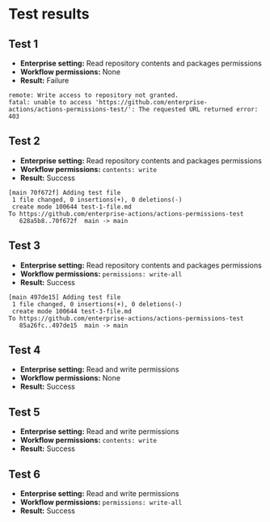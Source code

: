 # Test results

## Test 1

- **Enterprise setting:** Read repository contents and packages permissions
- **Workflow permissions:** None
- **Result:** Failure

```plain
remote: Write access to repository not granted.
fatal: unable to access 'https://github.com/enterprise-actions/actions-permissions-test/': The requested URL returned error: 403
```

## Test 2

- **Enterprise setting:** Read repository contents and packages permissions
- **Workflow permissions:** `contents: write`
- **Result:** Success

```plain
[main 70f672f] Adding test file
 1 file changed, 0 insertions(+), 0 deletions(-)
 create mode 100644 test-1-file.md
To https://github.com/enterprise-actions/actions-permissions-test
   628a5b8..70f672f  main -> main
```

## Test 3

- **Enterprise setting:** Read repository contents and packages permissions
- **Workflow permissions:** `permissions: write-all`
- **Result:** Success

```plain
[main 497de15] Adding test file
 1 file changed, 0 insertions(+), 0 deletions(-)
 create mode 100644 test-3-file.md
To https://github.com/enterprise-actions/actions-permissions-test
   85a26fc..497de15  main -> main
```

## Test 4

- **Enterprise setting:** Read and write permissions
- **Workflow permissions:** None
- **Result:** Success

## Test 5

- **Enterprise setting:** Read and write permissions
- **Workflow permissions:** `contents: write`
- **Result:** Success

## Test 6

- **Enterprise setting:** Read and write permissions
- **Workflow permissions:** `permissions: write-all`
- **Result:** Success

